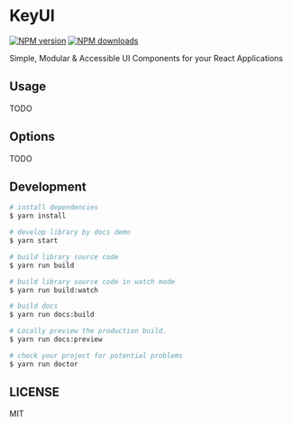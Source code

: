 # KeyUI

[![NPM version](https://img.shields.io/npm/v/KeyUI.svg?style=flat)](https://npmjs.org/package/KeyUI)
[![NPM downloads](http://img.shields.io/npm/dm/KeyUI.svg?style=flat)](https://npmjs.org/package/KeyUI)

Simple, Modular & Accessible UI Components for your React Applications

## Usage

TODO

## Options

TODO

## Development

```bash
# install dependencies
$ yarn install

# develop library by docs demo
$ yarn start

# build library source code
$ yarn run build

# build library source code in watch mode
$ yarn run build:watch

# build docs
$ yarn run docs:build

# Locally preview the production build.
$ yarn run docs:preview

# check your project for potential problems
$ yarn run doctor
```

## LICENSE

MIT
